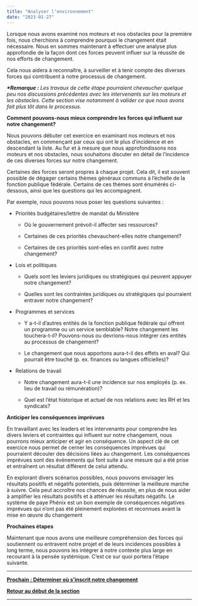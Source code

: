 ```yaml
---
title: "Analyser l’environnement"
date: "2023-01-27"
---
```


Lorsque nous avons examiné nos moteurs et nos obstacles pour la première fois, nous cherchions à comprendre pourquoi le changement était nécessaire. Nous en sommes maintenant à effectuer une analyse plus approfondie de la façon dont ces forces peuvent influer sur la réussite de nos efforts de changement.

Cela nous aidera à reconnaître, à surveiller et à tenir compte des diverses forces qui contribuent à notre processus de changement.

**_\*Remarque :_** _Les travaux de cette étape pourraient chevaucher quelque peu nos discussions précédentes avec les intervenants sur les moteurs et les obstacles. Cette section vise notamment à valider ce que nous avons fait plus tôt dans le processus._

**Comment pouvons-nous mieux comprendre les forces qui influent sur notre changement?**

Nous pouvons débuter cet exercice en examinant nos moteurs et nos obstacles, en commençant par ceux qui ont le plus d’incidence et en descendant la liste. Au fur et à mesure que nous approfondissons nos moteurs et nos obstacles, nous souhaitons discuter en détail de l’incidence de ces diverses forces sur notre changement.

Certaines des forces seront propres à chaque projet. Cela dit, il est souvent possible de dégager certains thèmes généraux communs à l’échelle de la fonction publique fédérale. Certains de ces thèmes sont énumérés ci-dessous, ainsi que les questions qui les accompagnent.

Par exemple, nous pouvons nous poser les questions suivantes :

- Priorités budgétaires/lettre de mandat du Ministère
    - Où le gouvernement prévoit-il affecter ses ressources?
    
    - Certaines de ces priorités chevauchent-elles notre changement?
    
    - Certaines de ces priorités sont-elles en conflit avec notre changement?

- Lois et politiques
    - Quels sont les leviers juridiques ou stratégiques qui peuvent appuyer notre changement?
    
    - Quelles sont les contraintes juridiques ou stratégiques qui pourraient entraver notre changement?

- Programmes et services
    - Y a-t-il d’autres entités de la fonction publique fédérale qui offrent un programme ou un service semblable? Notre changement les touchera-t-il? Pouvons-nous ou devrions-nous intégrer ces entités au processus de changement?
    
    - Le changement que nous apportons aura-t-il des effets en aval? Qui pourrait être touché (p. ex. finances ou langues officielles)?

- Relations de travail
    - Notre changement aura-t-il une incidence sur nos employés (p. ex. lieu de travail ou rémunération)?
    
    - Quel est l’état historique et actuel de nos relations avec les RH et les syndicats?

**Anticiper les conséquences imprévues**

En travaillant avec les leaders et les intervenants pour comprendre les divers leviers et contraintes qui influent sur notre changement, nous pourrons mieux anticiper et agir en conséquence. Un aspect clé de cet exercice nous permet de cerner les conséquences imprévues qui pourraient découler des décisions liées au changement. Les conséquences imprévues sont des événements qui font suite à une mesure qui a été prise et entraînent un résultat différent de celui attendu.

En explorant divers scénarios possibles, nous pouvons envisager les résultats positifs et négatifs potentiels, puis déterminer la meilleure marche à suivre. Cela peut accroître nos chances de réussite, en plus de nous aider à amplifier les résultats positifs et à atténuer les résultats négatifs. Le système de paye Phénix est un bon exemple de conséquences négatives imprévues qui n’ont pas été pleinement explorées et reconnues avant la mise en œuvre du changement

**Prochaines étapes**

Maintenant que nous avons une meilleure compréhension des forces qui soutiennent ou entravent notre projet et de leurs incidences possibles à long terme, nous pouvons les intégrer à notre contexte plus large en recourant à la pensée systémique. C’est ce sur quoi portera l’étape suivante.

* * *

[****Prochain : Déterminer où s’inscrit notre changement****](determiner-ou-sinscrit-notre-changement/)

[**Retour au début de la section**](comprendre-notre-contexte/)

* * *
